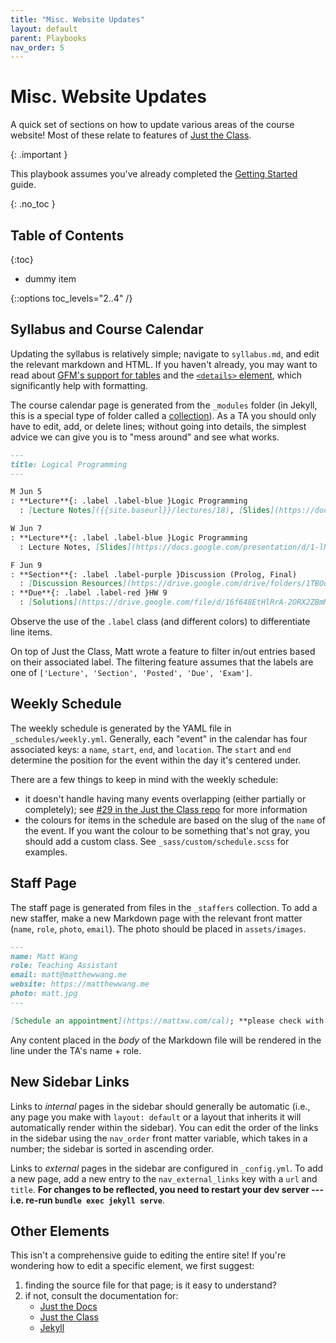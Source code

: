 ```yaml
---
title: "Misc. Website Updates"
layout: default
parent: Playbooks
nav_order: 5
---
```


# Misc. Website Updates

A quick set of sections on how to update various areas of the course website! Most of these relate to features of [Just the Class](https://github.com/kevinlin1/just-the-class).

{: .important }

This playbook assumes you've already completed the [Getting Started]({{site.baseurl}}/getting-started/) guide.

{: .no_toc }

## Table of Contents

{:toc}

- dummy item

{::options toc_levels="2..4" /}

## Syllabus and Course Calendar

Updating the syllabus is relatively simple; navigate to `syllabus.md`, and edit the relevant markdown and HTML. If you haven't already, you may want to read about [GFM's support for tables](https://github.github.com/gfm/#tables-extension-) and the [`<details>` element](https://developer.mozilla.org/en-US/docs/Web/HTML/Element/details), which significantly help with formatting.

The course calendar page is generated from the `_modules` folder (in Jekyll, this is a special type of folder called a [collection](https://jekyllrb.com/docs/collections/)). As a TA you should only have to edit, add, or delete lines; without going into details, the simplest advice we can give you is to "mess around" and see what works.

```md
---
title: Logical Programming
---

M Jun 5
: **Lecture**{: .label .label-blue }Logic Programming
  : [Lecture Notes]({{site.baseurl}}/lectures/18), [Slides](https://docs.google.com/presentation/d/1-lNmUwBASu-KslLvfHpr7up8yOyRZmpa/edit?usp=sharing&ouid=101757866260235503028&rtpof=true&sd=true)

W Jun 7
: **Lecture**{: .label .label-blue }Logic Programming
  : Lecture Notes, [Slides](https://docs.google.com/presentation/d/1-lNmUwBASu-KslLvfHpr7up8yOyRZmpa/edit?usp=sharing&ouid=101757866260235503028&rtpof=true&sd=true)

F Jun 9
: **Section**{: .label .label-purple }Discussion (Prolog, Final)
  : [Discussion Resources](https://drive.google.com/drive/folders/1TBOqhuq2-JFEcW0KNkbnC6UXtpGUsATe)
: **Due**{: .label .label-red }HW 9
  : [Solutions](https://drive.google.com/file/d/16f648EtHlRrA-2ORX2ZBmMO1jPw9huhj/view?usp=sharing)
```

Observe the use of the `.label` class (and different colors) to differentiate line items.

On top of Just the Class, Matt wrote a feature to filter in/out entries based on their associated label. The filtering feature assumes that the labels are one of `['Lecture', 'Section', 'Posted', 'Due', 'Exam']`.

## Weekly Schedule

The weekly schedule is generated by the YAML file in `_schedules/weekly.yml`. Generally, each "event" in the calendar has four associated keys: a `name`, `start`, `end`, and `location`. The `start` and `end` determine the position for the event within the day it's centered under.

There are a few things to keep in mind with the weekly schedule:

- it doesn't handle having many events overlapping (either partially or completely); see [#29 in the Just the Class repo](https://github.com/kevinlin1/just-the-class/issues/29) for more information
- the colours for items in the schedule are based on the slug of the `name` of the event. If you want the colour to be something that's not gray, you should add a custom class. See `_sass/custom/schedule.scss` for examples.

## Staff Page

The staff page is generated from files in the `_staffers` collection. To add a new staffer, make a new Markdown page with the relevant front matter (`name`, `role`, `photo`, `email`). The photo should be placed in `assets/images`.

```md
---
name: Matt Wang
role: Teaching Assistant
email: matt@matthewwang.me
website: https://matthewwang.me
photo: matt.jpg
---

[Schedule an appointment](https://mattxw.com/cal); **please check with Matt first!**
```

Any content placed in the *body* of the Markdown file will be rendered in the line under the TA's name + role.


## New Sidebar Links

Links to *internal* pages in the sidebar should generally be automatic (i.e., any page you make with `layout: default` or a layout that inherits it will automatically render within the sidebar). You can edit the order of the links in the sidebar using the `nav_order` front matter variable, which takes in a number; the sidebar is sorted in ascending order.

Links to *external* pages in the sidebar are configured in `_config.yml`. To add a new page, add a new entry to the `nav_external_links` key with a `url` and `title`. **For changes to be reflected, you need to restart your dev server --- i.e. re-run `bundle exec jekyll serve`**.

## Other Elements

This isn't a comprehensive guide to editing the entire site! If you're wondering how to edit a specific element, we first suggest:

1. finding the source file for that page; is it easy to understand?
2. if not, consult the documentation for:
    - [Just the Docs](https://just-the-docs.com)
    - [Just the Class](https://github.com/kevinlin1/just-the-class)
    - [Jekyll](https://jekyllrb.com)
